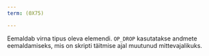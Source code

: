 ```yaml
---
term: (0X75)

---
```

Eemaldab virna tipus oleva elemendi. `OP_DROP` kasutatakse andmete eemaldamiseks, mis on skripti täitmise ajal muutunud mittevajalikuks.